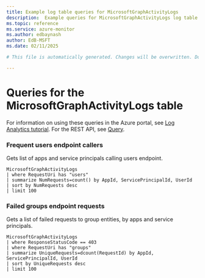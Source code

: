 ```yaml
---
title: Example log table queries for MicrosoftGraphActivityLogs
description:  Example queries for MicrosoftGraphActivityLogs log table
ms.topic: reference
ms.service: azure-monitor
ms.author: edbaynash
author: EdB-MSFT
ms.date: 02/11/2025

# This file is automatically generated. Changes will be overwritten. Do not change this file directly. 

---
```


# Queries for the MicrosoftGraphActivityLogs table

For information on using these queries in the Azure portal, see [Log Analytics tutorial](/azure/azure-monitor/logs/log-analytics-tutorial). For the REST API, see [Query](/rest/api/loganalytics/query).


### Frequent users endpoint callers  


Gets list of apps and service principals calling users endpoint.  

```query
MicrosoftGraphActivityLogs
| where RequestUri has "users"
| summarize NumRequests=count() by AppId, ServicePrincipalId, UserId
| sort by NumRequests desc
| limit 100
```



### Failed groups endpoint requests  


Gets a list of failed requests to group entities, by apps and service principals.  

```query
MicrosoftGraphActivityLogs
| where ResponseStatusCode == 403
| where RequestUri has "groups"
| summarize UniqueRequests=dcount(RequestId) by AppId, ServicePrincipalId, UserId
| sort by UniqueRequests desc
| limit 100
```

